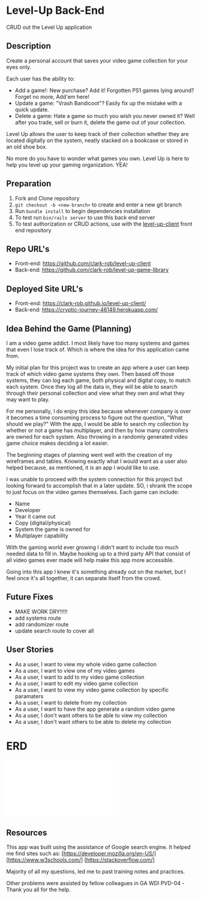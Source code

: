 # Level-Up Back-End

CRUD out the Level Up application

## Description
Create a personal account that saves your video game collection for
your eyes only.

Each user has the ability to:
  - Add a game!: New purchase? Add it! Forgotten PS1 games lying
    around? Forget no more, Add'em here!
  - Update a game: "Vrash Bandicoot"? Easily fix up the mistake
    with a quick update.
  - Delete a game: Hate a game so much you wish you never owned it?
    Well after you trade, sell or burn it, delete the game out of
    your collection.

Level Up allows the user to keep track of their collection whether
they are located digitally on the system, neatly stacked on a
bookcase or stored in an old shoe box.

No more do you have to wonder what games you own. Level Up is here to help you level up your gaming organization. YEA!

## Preparation
1. Fork and Clone repository
2. `git checkout -b <new-branch>` to create and enter a new git branch
3. Run `bundle install` to begin dependencies installation
4. To test run `bin/rails server` to use this back end server
5. To test authorization or CRUD actions, use with the [level-up-client](https://github.com/clark-rob/level-up-client) front end repository

## Repo URL's
- Front-end: https://github.com/clark-rob/level-up-client
- Back-end: https://github.com/clark-rob/level-up-game-library

## Deployed Site URL's
- Front-end: https://clark-rob.github.io/level-up-client/
- Back-end: https://cryptic-journey-46149.herokuapp.com/

## Idea Behind the Game (Planning)
I am a video game addict. I most likely have too many systems and
games that even I lose track of. Which is where the idea for this
application came from.

My initial plan for this project was to create an app where a user
can keep track of which video game systems they own. Then based off
those systems, they can log each game, both physical and digital
copy, to match each system. Once they log all the data in, they
will be able to search through their personal collection and view
what they own and what they may want to play.

For me personally, I do enjoy this idea because whenever company is
over it becomes a time consuming process to figure out the
question, "What should we play?" With the app, I would be able to
search my collection by whether or not a game has multiplayer, and
then by how many controllers are owned for each system. Also
throwing in a randomly generated video game choice makes deciding a
lot easier.

The beginning stages of planning went well with the creation of my wireframes and tables. Knowing exactly what I would want as a user also helped because, as mentioned, it is an app I would like to use.

I was unable to proceed with the system connection for this project but looking forward to accomplish that in a later update. SO, i shrank the scope to just focus on the video games themselves. Each game can include:
  - Name
  - Developer
  - Year it came out
  - Copy (digital/physical)
  - System the game is owned for
  - Multiplayer capability

With the gaming world ever growing I didn't want to include too
much needed data to fill in. Maybe hooking up to a third party API
that consist of all video games ever made will help make this app
more accessible.

Going into this app I knew it's something already out on the
market, but I feel once it's all together, it can separate itself
from the crowd.

## Future Fixes
- MAKE WORK DRY!!!!!
- add systems route
- add randomizer route
- update search route to cover all


## User Stories
- As a user, I want to view my whole video game collection
- As a user, I want to view one of my video games
- As a user, I want to add to my video game collection
- As a user, I want to edit my video game collection
- As a user, I want to view my video game collection by specific
  paramaters
- As a user, I want to delete from my collection
- As a user, I want to have the app generate a random video game
- As a user, I don't want others to be able to view my collection
- As a user, I don't want others to be able to delete my collection

# ERD
![alt ERD](./erd.pdf)

## Resources
  This app was built using the assistance of Google search engine.
  It helped me find sites such as:
    [https://developer.mozilla.org/en-US/]
    [https://www.w3schools.com/]
    [https://stackoverflow.com/]

  Majority of all my questions, led me to past training notes and
  practices.

  Other problems were assisted by fellow colleagues in GA WDI PVD-04
    -Thank you all for the help.
